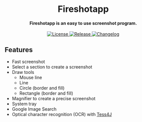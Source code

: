 <div align="center">
    <h1>Fireshotapp</h1>
    <h4>Fireshotapp is an easy to use screenshot program.</h4>
    <a href="https://github.com/fireshottool/fireshotapp/blob/master/LICENSE.txt">
      <img src="https://img.shields.io/github/license/fireshottool/fireshotapp?color=lightgreen&style=for-the-badge" alt="License" />
    </a>
    <a href="https://github.com/fireshottool/fireshotapp/releases/latest">
      <img src="https://img.shields.io/github/release/fireshottool/fireshotapp?color=lightgreen&style=for-the-badge" alt="Release" />
    </a>
    <a href="https://github.com/fireshottool/fireshotapp/blob/master/CHANGELOG.md">
      <img src="https://img.shields.io/badge/changelog-my%20changes-lightgreen?style=for-the-badge" alt="Changelog"/>
     </a>
  </p>
</div>

## Features

- Fast screenshot
- Select a section to create a screenshot
- Draw tools
    - Mouse line
    - Line
    - Circle (border and fill)
    - Rectangle (border and fill)
- Magnifier to create a precise screenshot
- System tray
- Google Image Search
- Optical character recognition (OCR) with [Tess4J](https://github.com/nguyenq/tess4j)

